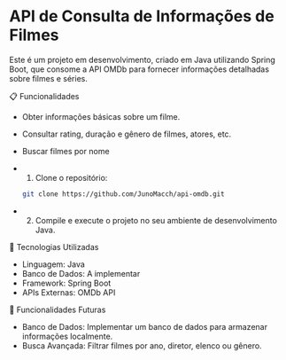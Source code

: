 # API de Consulta de Informações de Filmes
Este é um projeto em desenvolvimento, criado em Java utilizando Spring Boot, que consome a API OMDb para fornecer informações detalhadas sobre filmes e séries.

📋 Funcionalidades
- Obter informações básicas sobre um filme.
- Consultar rating, duração e gênero de filmes, atores, etc.
- Buscar filmes por nome

- 1. Clone o repositório:
   ```bash
   git clone https://github.com/JunoMacch/api-omdb.git
- 2. Compile e execute o projeto no seu ambiente de desenvolvimento Java.

🚀 Tecnologias Utilizadas
- Linguagem: Java
- Banco de Dados: A implementar
- Framework: Spring Boot
- APIs Externas: OMDb API

🚧 Funcionalidades Futuras
- Banco de Dados: Implementar um banco de dados para armazenar informações localmente.
- Busca Avançada: Filtrar filmes por ano, diretor, elenco ou gênero.
